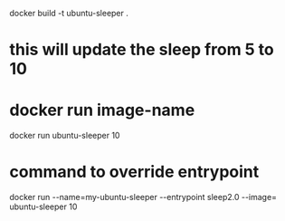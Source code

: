 docker build -t ubuntu-sleeper .

# this will update the sleep from 5 to 10 
# docker run image-name <command to append after entrypoint>
docker run ubuntu-sleeper 10

# command to override entrypoint 
docker run --name=my-ubuntu-sleeper --entrypoint sleep2.0 --image= ubuntu-sleeper 10
